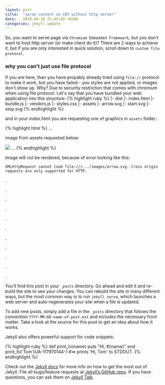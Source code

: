 ```yaml
---
layout: post
title:  "serve content in CEF without http server"
date:   2018-04-18 21:44:09 +0200
categories: jekyll update
---
```

So, you want to serve page via `Chromium Embedded Framework`, but you don't want to host http server (or make client do it)? There are 2 ways to achieve it, but if you are only interested in quick solution, scroll down to `custom file protocol`.

### why you can't just use file protocol

If you are here, than you have propably already tried using `file://` protocol to make it work, but you have failed - you styles are not applied, or images don't show up. Why? Due to security restriction that comes with chromium when using file protocol. Let's say that you have bundled your web application into this structure:
{% highlight ruby %}
|- dist
    |- index.html
    |- bundle.js
    |- vendors.js
    |- styles.css
    |- assets
        |- arrow.svg
        |- start.svg
        |- stop.svg
{% endhighlight %}

and in your index.html you are requesting one of graphics in `assets` folder.:

{% highlight html %}
...
<p>image from assets requested below:</p>
<img src="images/arrow.svg"/>
...
{% endhighlight %}

Image will not be rendered, because of error looking like this:

`XMLHttpRequest cannot load file:///.../images/arrow.svg. Cross origin requests are only supported for HTTP.`


.

.

.

.

.

.

.

.

.

.

.

You’ll find this post in your `_posts` directory. Go ahead and edit it and re-build the site to see your changes. You can rebuild the site in many different ways, but the most common way is to run `jekyll serve`, which launches a web server and auto-regenerates your site when a file is updated.

To add new posts, simply add a file in the `_posts` directory that follows the convention `YYYY-MM-DD-name-of-post.ext` and includes the necessary front matter. Take a look at the source for this post to get an idea about how it works.

Jekyll also offers powerful support for code snippets:

{% highlight ruby %}
def print_hi(name)
  puts "Hi, #{name}"
end
print_hi('Tom')UA-117970144-1
#=> prints 'Hi, Tom' to STDOUT.
{% endhighlight %}

Check out the [Jekyll docs][jekyll-docs] for more info on how to get the most out of Jekyll. File all bugs/feature requests at [Jekyll’s GitHub repo][jekyll-gh]. If you have questions, you can ask them on [Jekyll Talk][jekyll-talk].

[jekyll-docs]: https://jekyllrb.com/docs/home
[jekyll-gh]:   https://github.com/jekyll/jekyll
[jekyll-talk]: https://talk.jekyllrb.com/
